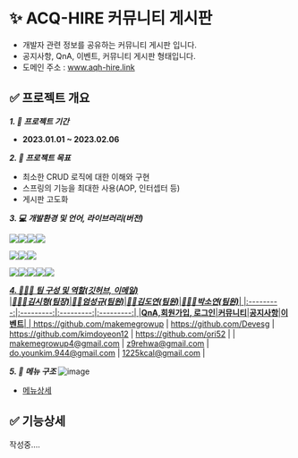 # ✨ ACQ-HIRE 커뮤니티 게시판
- 개발자 관련 정보를 공유하는 커뮤니티 게시판 입니다.
- 공지사항, QnA, 이벤트, 커뮤니티 게시판 형태입니다.
- 도메인 주소 : www.aqh-hire.link
## ✅ 프로젝트 개요

***1. 📅 프로젝트 기간***
 - **2023.01.01 ~ 2023.02.06**

***2. 🎯 프로젝트 목표***
 - 최소한 CRUD 로직에 대한 이해와 구현
 - 스프링의 기능을 최대한 사용(AOP, 인터셉터 등)
 - 게시판 고도화
 
***3. 💻 개발환경 및 언어, 라이브러리(버전)***


<a href="https://www.java.com/ko/"><img src="https://img.shields.io/badge/Java(8)-007396?style=for-the-badge&logo=Java&logoColor=white"></a><a href="https://www.w3.org/"><img src="https://img.shields.io/badge/html-E34F26?style=for-the-badge&logo=html5&logoColor=white"></a><a href=
"https://www.w3.org/TR/CSS/"><img src="https://img.shields.io/badge/css-1572B6?style=for-the-badge&logo=css3&logoColor=white"></a><a href="https://developer.mozilla.org/ko/docs/Web/JavaScript"><img src="https://img.shields.io/badge/javascript-F7DF1E?style=for-the-badge&logo=javascript&logoColor=black"></a>

<a href="https://spring.io/"><img src="https://img.shields.io/badge/Spring(5.0.7)-6DB33F?style=for-the-badge&logo=Spring&logoColor=white"></a><a href="https://tomcat.apache.org/"><img src="https://img.shields.io/badge/apache tomcat(9.0.65)-F8DC75?style=for-the-badge&logo=apachetomcat&logoColor=black"></a><a href="https://www.mysql.com/"><img src="https://img.shields.io/badge/mysql(8.0.31)-4479A1?style=for-the-badge&logo=mysql&logoColor=white"></a>

<a href="https://jquery.com/"><img src="https://img.shields.io/badge/jquery(3.5.1)-0769AD?style=for-the-badge&logo=jquery&logoColor=white"></a><a href="https://getbootstrap.com/docs/4.5/getting-started/introduction/"><img src="https://img.shields.io/badge/bootstrap(4.5.3)-7952B3?style=for-the-badge&logo=bootstrap&logoColor=white"></a><a href="https://git-scm.com/"><img src="https://img.shields.io/badge/git-F05032?style=for-the-badge&logo=git&logoColor=white"></a><a href="https://github.com/"><img src="https://img.shields.io/badge/github-181717?style=for-the-badge&logo=github&logoColor=white"></a><a href="https://aws.amazon.com/ko/ec2/"><img src="https://img.shields.io/badge/AWS EC2(window)-FF9900?style=for-the-badge&logo=aws&logoColor=white">
 
***4. 🙍‍♂️🙍 팀 구성 및 역할(깃허브, 이메일)***  
|***👨🏽‍💻김시형(팀장)***|***👨‍💻엄성규(팀원)***|***👩‍💻김도연(팀원)***|***👩🏻‍💻박소연(팀원)***|
|:---------:|:---------:|:---------:|:---------:|
|**QnA,회원가입, 로그인**|**커뮤니티**|**공지사항**|**이벤트**|
| https://github.com/makemegrowup | https://github.com/Devesg | https://github.com/kimdoyeon12 | https://github.com/ori52 |
| makemegrowup4@gmail.com | z9rehwa@gmail.com | do.younkim.944@gmail.com | 1225kcal@gmail.com |
  
***5. 📌 메뉴 구조***
 ![image](https://user-images.githubusercontent.com/117618309/218298624-ed0266dc-5555-41b9-bdff-dad3596d0778.png)
- [메뉴상세](https://github.com/acqu-hire/AcquhireTeamPrj/wiki/%EB%A9%94%EB%89%B4-%EC%83%81%EC%84%B8%EA%B8%B0%EB%8A%A5)
## ✅ 기능상세
 

 작성중....



